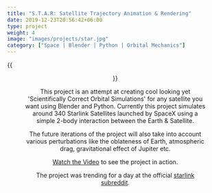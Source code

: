 ```yaml
---
title: "S.T.A.R: Satellite Trajectory Animation & Rendering"
date: 2019-12-23T20:56:42+06:00
type: project
weight: 4
image: "images/projects/star.jpg"
category: ["Space | Blender | Python | Orbital Mechanics"]
---
```


{{<figure src="/images/projects/star.gif" alt="steward" align="center" loading="eager" width="300">}}

This project is an attempt at creating cool looking yet 'Scientifically Correct Orbital Simulations' for any satellite you want using Blender and Python.
Currently this project simulates around 340 Starlink Satellites launched by SpaceX using a simple 2-body interaction between the Earth & Satellite. 

The future iterations of the project will also take into account various perturbations like the oblateness of Earth, atmospheric drag, gravitational effect of Jupiter etc.

[Watch the Video](https://www.youtube.com/watch?v=Pl94gpMpK6M) to see the project in action.

The project was trending for a day at the official [starlink subreddit](https://www.reddit.com/r/Starlink/comments/gvcnp8/starlink_satellite_simulation_with_blender_python/).


